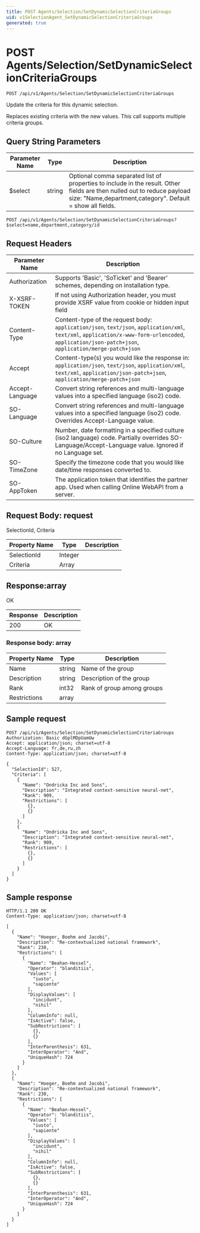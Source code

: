 ```yaml
---
title: POST Agents/Selection/SetDynamicSelectionCriteriaGroups
uid: v1SelectionAgent_SetDynamicSelectionCriteriaGroups
generated: true
---
```


# POST Agents/Selection/SetDynamicSelectionCriteriaGroups

```http
POST /api/v1/Agents/Selection/SetDynamicSelectionCriteriaGroups
```

Update the criteria for this dynamic selection.


Replaces existing criteria with the new values. This call supports multiple criteria groups.






## Query String Parameters

| Parameter Name | Type |  Description |
|----------------|------|--------------|
| $select | string |  Optional comma separated list of properties to include in the result. Other fields are then nulled out to reduce payload size: "Name,department,category". Default = show all fields. |

```http
POST /api/v1/Agents/Selection/SetDynamicSelectionCriteriaGroups?$select=name,department,category/id
```


## Request Headers

| Parameter Name | Description |
|----------------|-------------|
| Authorization  | Supports 'Basic', 'SoTicket' and 'Bearer' schemes, depending on installation type. |
| X-XSRF-TOKEN   | If not using Authorization header, you must provide XSRF value from cookie or hidden input field |
| Content-Type | Content-type of the request body: `application/json`, `text/json`, `application/xml`, `text/xml`, `application/x-www-form-urlencoded`, `application/json-patch+json`, `application/merge-patch+json` |
| Accept         | Content-type(s) you would like the response in: `application/json`, `text/json`, `application/xml`, `text/xml`, `application/json-patch+json`, `application/merge-patch+json` |
| Accept-Language | Convert string references and multi-language values into a specified language (iso2) code. |
| SO-Language | Convert string references and multi-language values into a specified language (iso2) code. Overrides Accept-Language value. |
| SO-Culture | Number, date formatting in a specified culture (iso2 language) code. Partially overrides SO-Language/Accept-Language value. Ignored if no Language set. |
| SO-TimeZone | Specify the timezone code that you would like date/time responses converted to. |
| SO-AppToken | The application token that identifies the partner app. Used when calling Online WebAPI from a server. |

## Request Body: request 

SelectionId, Criteria 

| Property Name | Type |  Description |
|----------------|------|--------------|
| SelectionId | Integer |  |
| Criteria | Array |  |

## Response:array

OK

| Response | Description |
|----------------|-------------|
| 200 | OK |

### Response body: array

| Property Name | Type |  Description |
|----------------|------|--------------|
| Name | string | Name of the group |
| Description | string | Description of the group |
| Rank | int32 | Rank of group among groups |
| Restrictions | array |  |

## Sample request

```http!
POST /api/v1/Agents/Selection/SetDynamicSelectionCriteriaGroups
Authorization: Basic dGplMDpUamUw
Accept: application/json; charset=utf-8
Accept-Language: fr,de,ru,zh
Content-Type: application/json; charset=utf-8

{
  "SelectionId": 527,
  "Criteria": [
    {
      "Name": "Ondricka Inc and Sons",
      "Description": "Integrated context-sensitive neural-net",
      "Rank": 909,
      "Restrictions": [
        {},
        {}
      ]
    },
    {
      "Name": "Ondricka Inc and Sons",
      "Description": "Integrated context-sensitive neural-net",
      "Rank": 909,
      "Restrictions": [
        {},
        {}
      ]
    }
  ]
}
```

## Sample response

```http_
HTTP/1.1 200 OK
Content-Type: application/json; charset=utf-8

[
  {
    "Name": "Hoeger, Boehm and Jacobi",
    "Description": "Re-contextualized national framework",
    "Rank": 230,
    "Restrictions": [
      {
        "Name": "Beahan-Hessel",
        "Operator": "blanditiis",
        "Values": [
          "iusto",
          "sapiente"
        ],
        "DisplayValues": [
          "incidunt",
          "nihil"
        ],
        "ColumnInfo": null,
        "IsActive": false,
        "SubRestrictions": [
          {},
          {}
        ],
        "InterParenthesis": 631,
        "InterOperator": "And",
        "UniqueHash": 724
      }
    ]
  },
  {
    "Name": "Hoeger, Boehm and Jacobi",
    "Description": "Re-contextualized national framework",
    "Rank": 230,
    "Restrictions": [
      {
        "Name": "Beahan-Hessel",
        "Operator": "blanditiis",
        "Values": [
          "iusto",
          "sapiente"
        ],
        "DisplayValues": [
          "incidunt",
          "nihil"
        ],
        "ColumnInfo": null,
        "IsActive": false,
        "SubRestrictions": [
          {},
          {}
        ],
        "InterParenthesis": 631,
        "InterOperator": "And",
        "UniqueHash": 724
      }
    ]
  }
]
```